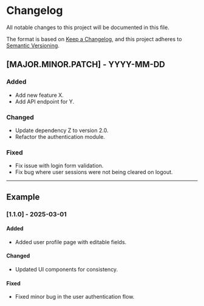 # Changelog

All notable changes to this project will be documented in this file.

The format is based on [Keep a Changelog](https://keepachangelog.com/en/1.0.0/), and this project adheres to [Semantic Versioning](https://semver.org/).

## [MAJOR.MINOR.PATCH] - YYYY-MM-DD
### Added
- Add new feature X.
- Add API endpoint for Y.

### Changed
- Update dependency Z to version 2.0.
- Refactor the authentication module.

### Fixed
- Fix issue with login form validation.
- Fix bug where user sessions were not being cleared on logout.

---

## Example
### [1.1.0] - 2025-03-01
#### Added
- Added user profile page with editable fields.

#### Changed
- Updated UI components for consistency.

#### Fixed
- Fixed minor bug in the user authentication flow.
